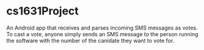 # cs1631Project

An Android app that receives and parses incoming SMS messages as votes. To cast a vote, anyone simply sends an SMS message to the person running the software with the number of the canidate they want to vote for. 
